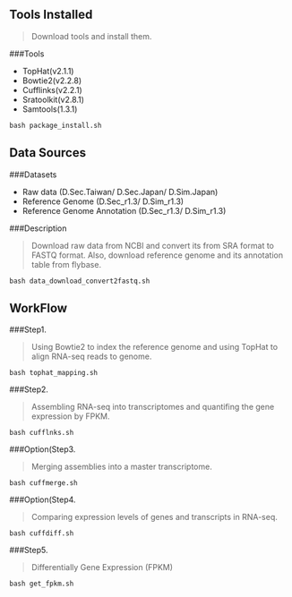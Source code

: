 Tools Installed
---------------
>Download tools and install them.

###Tools
- TopHat(v2.1.1)
- Bowtie2(v2.2.8)
- Cufflinks(v2.2.1)
- Sratoolkit(v2.8.1) 
- Samtools(1.3.1)

```
bash package_install.sh
```

Data Sources
------------
###Datasets

- Raw data (D.Sec.Taiwan/ D.Sec.Japan/ D.Sim.Japan)
- Reference Genome (D.Sec_r1.3/ D.Sim_r1.3)
- Reference Genome Annotation (D.Sec_r1.3/ D.Sim_r1.3)

###Description
>Download raw data from NCBI and convert its from SRA format to FASTQ format. Also, download reference genome and its annotation table from flybase.


```
bash data_download_convert2fastq.sh
```

WorkFlow
--------
###Step1.
>Using Bowtie2 to index the reference genome and using TopHat to align RNA-seq reads to genome.

```
bash tophat_mapping.sh
```

###Step2.

>Assembling RNA-seq into transcriptomes and quantifing the gene expression by FPKM.

```
bash cufflnks.sh
```

###Option(Step3.

>Merging assemblies into a master transcriptome.

```
bash cuffmerge.sh
```

###Option(Step4.

>Comparing expression levels of genes and transcripts in RNA-seq.


```
bash cuffdiff.sh
```

###Step5.

>Differentially Gene Expression (FPKM)

```
bash get_fpkm.sh
```





